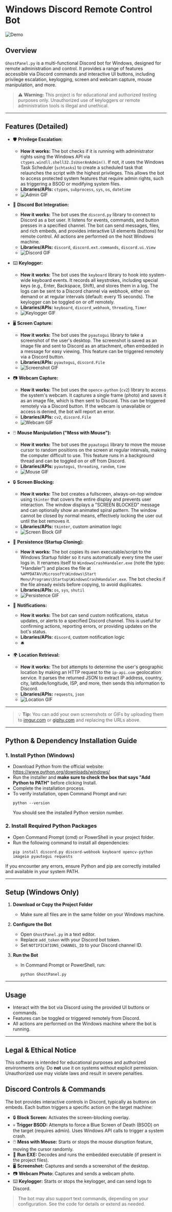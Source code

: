 # Windows Discord Remote Control Bot

![Demo](https://media.giphy.com/media/3o7aD2saalBwwftBIY/giphy.gif)

## Overview

`GhostPanel.py` is a multi-functional Discord bot for Windows, designed for remote administration and control. It provides a range of features accessible via Discord commands and interactive UI buttons, including privilege escalation, keylogging, screen and webcam capture, mouse manipulation, and more.

> ⚠️ **Warning:** This project is for educational and authorized testing purposes only. Unauthorized use of keyloggers or remote administration tools is illegal and unethical.

---

## Features (Detailed)

- 🛡️ **Privilege Escalation:**
  - **How it works:** The bot checks if it is running with administrator rights using the Windows API via `ctypes.windll.shell32.IsUserAnAdmin()`. If not, it uses the Windows Task Scheduler (`schtasks`) to create a scheduled task that relaunches the script with the highest privileges. This allows the bot to access protected system features that require admin rights, such as triggering a BSOD or modifying system files.
  - **Libraries/APIs:** `ctypes`, `subprocess`, `sys`, `os`, `datetime`
  - ![Admin GIF](https://media.tenor.com/4F1b1bQkQw8AAAAC/admin-windows.gif)

- 🤖 **Discord Bot Integration:**
  - **How it works:** The bot uses the `discord.py` library to connect to Discord as a bot user. It listens for events, commands, and button presses in a specified channel. The bot can send messages, files, and rich embeds, and provides interactive UI elements (buttons) for remote control. All actions are performed on the host Windows machine.
  - **Libraries/APIs:** `discord`, `discord.ext.commands`, `discord.ui.View`
  - ![Discord GIF](https://media.giphy.com/media/3o7aD2saalBwwftBIY/giphy.gif)

- ⌨️ **Keylogger:**
  - **How it works:** The bot uses the `keyboard` library to hook into system-wide keyboard events. It records all keystrokes, including special keys (e.g., Enter, Backspace, Shift), and stores them in a log. The logs can be sent to a Discord channel via webhook, either on demand or at regular intervals (default: every 15 seconds). The keylogger can be toggled on or off remotely.
  - **Libraries/APIs:** `keyboard`, `discord_webhook`, `threading`, `Timer`
  - ![Keylogger GIF](https://media.tenor.com/2roX3uxz_68AAAAC/coding.gif)

- 🖥️ **Screen Capture:**
  - **How it works:** The bot uses the `pyautogui` library to take a screenshot of the user's desktop. The screenshot is saved as an image file and sent to Discord as an attachment, often embedded in a message for easy viewing. This feature can be triggered remotely via a Discord button.
  - **Libraries/APIs:** `pyautogui`, `discord.File`
  - ![Screenshot GIF](https://media.giphy.com/media/3oEjI6SIIHBdRxXI40/giphy.gif)

- 📷 **Webcam Capture:**
  - **How it works:** The bot uses the `opencv-python` (`cv2`) library to access the system's webcam. It captures a single frame (photo) and saves it as an image file, which is then sent to Discord. This can be triggered remotely via a Discord button. If the webcam is unavailable or access is denied, the bot will report an error.
  - **Libraries/APIs:** `cv2`, `discord.File`
  - ![Webcam GIF](https://media.giphy.com/media/3o6Zt481isNVuQI1l6/giphy.gif)

- 🖱️ **Mouse Manipulation ("Mess with Mouse"):**
  - **How it works:** The bot uses the `pyautogui` library to move the mouse cursor to random positions on the screen at regular intervals, making the computer difficult to use. This feature runs in a background thread and can be toggled on or off from Discord.
  - **Libraries/APIs:** `pyautogui`, `threading`, `random`, `time`
  - ![Mouse GIF](https://media.giphy.com/media/3o7TKtnuHOHHUjR38Y/giphy.gif)

- 🔒 **Screen Blocking:**
  - **How it works:** The bot creates a fullscreen, always-on-top window using `tkinter` that covers the entire display and prevents user interaction. The window displays a "SCREEN BLOCKED" message and can optionally show an animated spiral pattern. The window cannot be closed by normal means, effectively locking the user out until the bot removes it.
  - **Libraries/APIs:** `tkinter`, custom animation logic
  - ![Screen Block GIF](https://media.tenor.com/Ponca3yzjy4AAAAM/nope-computer-crash.gif)

- 📌 **Persistence (Startup Cloning):**
  - **How it works:** The bot copies its own executable/script to the Windows Startup folder so it runs automatically every time the user logs in. It renames itself to `WindowsCrashHandaler.exe` (note the typo: "Handaler") and places the file at `%APPDATA%\Microsoft\Windows\Start Menu\Programs\Startup\WindowsCrashHandaler.exe`. The bot checks if the file already exists before copying, to avoid duplicates.
  - **Libraries/APIs:** `os`, `sys`, `shutil`
  - ![Persistence GIF](https://media.giphy.com/media/3o7TKtnuHOHHUjR38Y/giphy.gif)

- 🔔 **Notifications:**
  - **How it works:** The bot can send custom notifications, status updates, or alerts to a specified Discord channel. This is useful for confirming actions, reporting errors, or providing updates on the bot's status.
  - **Libraries/APIs:** `discord`, custom notification logic
  - 🛎️

- 🌍 **Location Retrieval:**
  - **How it works:** The bot attempts to determine the user's geographic location by making an HTTP request to the `ip-api.com` geolocation service. It parses the returned JSON to extract IP address, country, city, latitude/longitude, ISP, and more, then sends this information to Discord.
  - **Libraries/APIs:** `requests`, `json`
  - ![Location GIF](https://media.giphy.com/media/3o7TKtnuHOHHUjR38Y/giphy.gif)

---

> 💡 **Tip:** You can add your own screenshots or GIFs by uploading them to [imgur.com](https://imgur.com/) or [giphy.com](https://giphy.com/) and replacing the URLs above.

---

## Python & Dependency Installation Guide

### 1. Install Python (Windows)
- Download Python from the official website: https://www.python.org/downloads/windows/
- Run the installer and **make sure to check the box that says "Add Python to PATH"** before clicking Install.
- Complete the installation process.
- To verify installation, open Command Prompt and run:
  ```
  python --version
  ```
  You should see the installed Python version number.

### 2. Install Required Python Packages
- Open Command Prompt (cmd) or PowerShell in your project folder.
- Run the following command to install all dependencies:
  ```
  pip install discord.py discord-webhook keyboard opencv-python imageio pyautogui requests
  ```

If you encounter any errors, ensure Python and pip are correctly installed and available in your system PATH.

---

## Setup (Windows Only)

1. **Download or Copy the Project Folder**
   - Make sure all files are in the same folder on your Windows machine.

2. **Configure the Bot**
   - Open `GhostPanel.py` in a text editor.
   - Replace `add_token` with your Discord bot token.
   - Set `NOTIFICATIONS_CHANNEL_ID` to your Discord channel ID.

3. **Run the Bot**
   - In Command Prompt or PowerShell, run:
     ```
     python GhostPanel.py
     ```

---

## Usage

- Interact with the bot via Discord using the provided UI buttons or commands.
- Features can be toggled or triggered remotely from Discord.
- All actions are performed on the Windows machine where the bot is running.

---

## Legal & Ethical Notice

This software is intended for educational purposes and authorized environments only. Do **not** use it on systems without explicit permission. Unauthorized use may violate laws and result in severe penalties.

## Discord Controls & Commands

The bot provides interactive controls in Discord, typically as buttons on embeds. Each button triggers a specific action on the target machine:

- 🔒 **Block Screen:** Activates the screen-blocking overlay.
- 💀 **Trigger BSOD:** Attempts to force a Blue Screen of Death (BSOD) on the target (requires admin). Uses Windows API calls to trigger a system crash.
- 🖱️ **Mess with Mouse:** Starts or stops the mouse disruption feature, moving the cursor randomly.
- 🦠 **Run EXE:** Decodes and runs the embedded executable (if present in the project files).
- 🖥️ **Screenshot:** Captures and sends a screenshot of the desktop.
- 📷 **Webcam Photo:** Captures and sends a webcam photo.
- ⌨️ **Keylogger:** Starts or stops the keylogger, and can send logs to Discord.

> The bot may also support text commands, depending on your configuration. See the code for details or extend as needed. 
